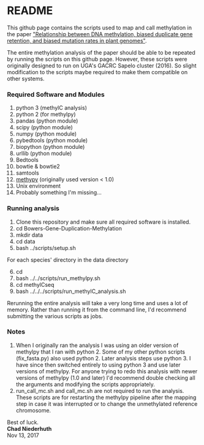 # README

This github page contains the scripts used to map and call methylation in the paper ["Relationship between DNA methylation, biased duplicate gene retention, and biased mutation rates in plant genomes"]().

The entire methylation analysis of the paper should be able to be repeated by running the scripts on this github page. However, these scripts were originally designed to run on UGA's GACRC Sapelo cluster (2016). So slight modification to the scripts maybe required to make them compatible on other systems.

### Required Software and Modules

1. python 3 (methylC analysis)
2. python 2 (for methylpy)
2. pandas (python module)
3. scipy (python module)
4. numpy (python module)
5. pybedtools (python module)
6. biopython (python module)
7. urllib (python module)
8. Bedtools
9. bowtie & bowtie2
10. samtools
11. [methypy](https://github.com/yupenghe/methylpy) (originally used version < 1.0)
12. Unix environment
13. Probably something I'm missing...

### Running analysis

1. Clone this repository and make sure all required software is installed.
2. cd Bowers-Gene-Duplication-Methylation
3. mkdir data
4. cd data
5. bash ../scripts/setup.sh

For each species' directory in the data directory

6. cd <species dir>
7. bash ../../scripts/run_methylpy.sh
8. cd methylCseq
9. bash ../../../scripts/run_methylC_analysis.sh

Rerunning the entire analysis will take a very long time and uses a lot of memory. Rather than running it from the command line, I'd recommend submitting the various scripts as jobs.

### Notes

1. When I originally ran the analysis I was using an older version of methylpy that I ran with python 2. Some of my other python scripts (fix_fasta.py) also used python 2. Later analysis steps use python 3. I have since then switched entirely to using python 3 and use later versions of methylpy. For anyone trying to redo this analysis with newer versions of methylpy (1.0 and later) I'd recommend double checking all the arguments and modifying the scripts appropriately.
2. run_call_mc.sh and call_mc.sh are not required to run the analysis. These scripts are for restarting the methylpy pipeline after the mapping step in case it was interrupted or to change the unmethylated reference chromosome. 

Best of luck.  
**Chad Niederhuth**  
Nov 13, 2017
